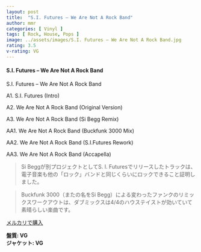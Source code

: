 ```yaml
---
layout: post
title:  "S.I. Futures – We Are Not A Rock Band"
author: mmr
categories: [ Vinyl ]
tags: [ Rock, House, Pops ]
image: ../assets/images/S.I. Futures – We Are Not A Rock Band.jpg
rating: 3.5
v-rating: VG
---
```


#### S.I. Futures – We Are Not A Rock Band

S.I. Futures – We Are Not A Rock Band

A1. S.I. Futures (Intro)

A2. We Are Not A Rock Band (Original Version)

A3. We Are Not A Rock Band (Si Begg Remix)

AA1. We Are Not A Rock Band (Buckfunk 3000 Mix)

AA2. We Are Not A Rock Band (S.I.Futures Rework)

AA3. We Are Not A Rock Band (Accapella)

> Si Beggが別プロジェクトとしてS. I. Futuresでリリースしたトラックは、電子音楽も他の「ロック」バンドと同じくらいにロックできること証明しました。

> Buckfunk 3000（またの名をSi Begg）による変わったファンクのリミックスワークアウトは、ダブミックスは4/4のハウステイストが効いていて素晴らしい楽曲です。

[メルカリで購入](https://jp.mercari.com/item/m83564527494)

<div class="mt-4 mb-4 d-flex align-items-center">
<strong class="mr-1">盤質: VG</strong>
</div>
<div class="mt-4 mb-4 d-flex align-items-center">
<strong class="mr-1">ジャケット: VG</strong>
</div>
